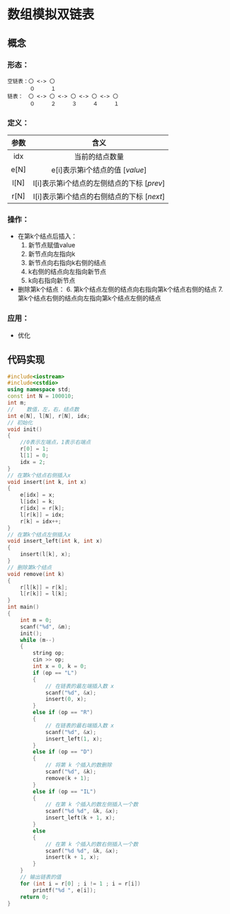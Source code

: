 # 数组模拟双链表
## 概念
### 形态：
```
空链表：〇 <-> 〇
       ０　　　１
链表：　〇 <-> 〇 <-> 〇 <-> 〇 <-> 〇
       ０　　　２　　　３　　　４　　　１
```
### 定义：

| 参数 |                   含义                    |
| :--: | :--------------------------------------: |
| idx  |               当前的结点数量               |
| e[N] |      e[i]表示第i个结点的值 [$value$]       |
| l[N] | l[i]表示第i个结点的左侧结点的下标	 [$prev$] |
| r[N] | l[i]表示第i个结点的右侧结点的下标 [$next$]  |
### 操作：
* 在第k个结点后插入：
   1. 新节点赋值value
   2. 新节点向左指向k
   3. 新节点向右指向k右侧的结点
   4. k右侧的结点向左指向新节点
   5. k向右指向新节点
* 删除第k个结点：
   6. 第k个结点左侧的结点向右指向第k个结点右侧的结点
   7. 第k个结点右侧的结点向左指向第k个结点左侧的结点
### 应用：
* 优化
## 代码实现
```cpp
#include<iostream>
#include<cstdio>
using namespace std;
const int N = 100010;
int m;
//    数值，左，右，结点数
int e[N], l[N], r[N], idx;
// 初始化
void init()
{
	//0表示左端点，1表示右端点
	r[0] = 1;
	l[1] = 0;
	idx = 2;
}
// 在第k个结点右侧插入x
void insert(int k, int x)
{
	e[idx] = x;
	l[idx] = k;
	r[idx] = r[k];
	l[r[k]] = idx;
	r[k] = idx++;
}
// 在第k个结点左侧插入x
void insert_left(int k, int x)
{
	insert(l[k], x);
}
// 删除第k个结点
void remove(int k)
{
	r[l[k]] = r[k];
	l[r[k]] = l[k];
}
int main()
{
	int m = 0;
	scanf("%d", &m);
	init();
	while (m--)
	{
		string op;
		cin >> op;
		int x = 0, k = 0;
		if (op == "L")
		{
			// 在链表的最左端插入数 x
			scanf("%d", &x);
			insert(0, x);
		}
		else if (op == "R")
		{
			// 在链表的最右端插入数 x
			scanf("%d", &x);
			insert_left(1, x);
		}
		else if (op == "D")
		{
			// 将第 k 个插入的数删除
			scanf("%d", &k);
			remove(k + 1);
		}
		else if (op == "IL")
		{
			// 在第 k 个插入的数左侧插入一个数
			scanf("%d %d", &k, &x);
			insert_left(k + 1, x);
		}
		else
		{
			// 在第 k 个插入的数右侧插入一个数
			scanf("%d %d", &k, &x);
			insert(k + 1, x);
		}
	}
	// 输出链表的值
	for (int i = r[0] ; i != 1 ; i = r[i])
		printf("%d ", e[i]);
	return 0;
}
```